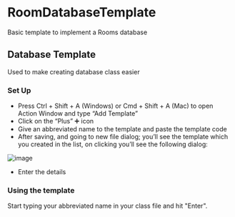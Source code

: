 # RoomDatabaseTemplate

Basic template to implement a Rooms database

## Database Template

Used to make creating database class easier

### Set Up

- Press Ctrl + Shift + A (Windows) or Cmd + Shift + A (Mac) to open Action Window and type “Add Template”
- Click on the “Plus” ➕ icon
- Give an abbreviated name to the template and paste the template code
- After saving, and going to new file dialog; you’ll see the template which you created in the list, on clicking you’ll see the following dialog:

![image](https://user-images.githubusercontent.com/29929889/141870907-8c48d2dc-206f-4dfd-9fbb-af27d03dfd65.png)
 
- Enter the details

### Using the template
Start typing your abbreviated name in your class file and hit "Enter".
